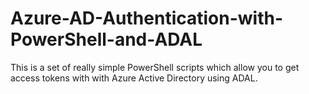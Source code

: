 # Azure-AD-Authentication-with-PowerShell-and-ADAL
This is a set of really simple PowerShell scripts which allow you to get access tokens with with Azure Active Directory using ADAL.
